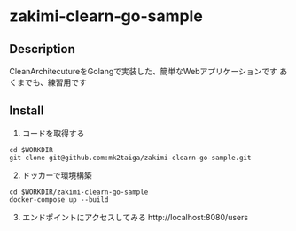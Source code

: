 # zakimi-clearn-go-sample

## Description
CleanArchitecutureをGolangで実装した、簡単なWebアプリケーションです
あくまでも、練習用です

## Install
1. コードを取得する
```
cd $WORKDIR
git clone git@github.com:mk2taiga/zakimi-clearn-go-sample.git
```

2. ドッカーで環境構築
```
cd $WORKDIR/zakimi-clearn-go-sample
docker-compose up --build
```

3. エンドポイントにアクセスしてみる
http://localhost:8080/users
